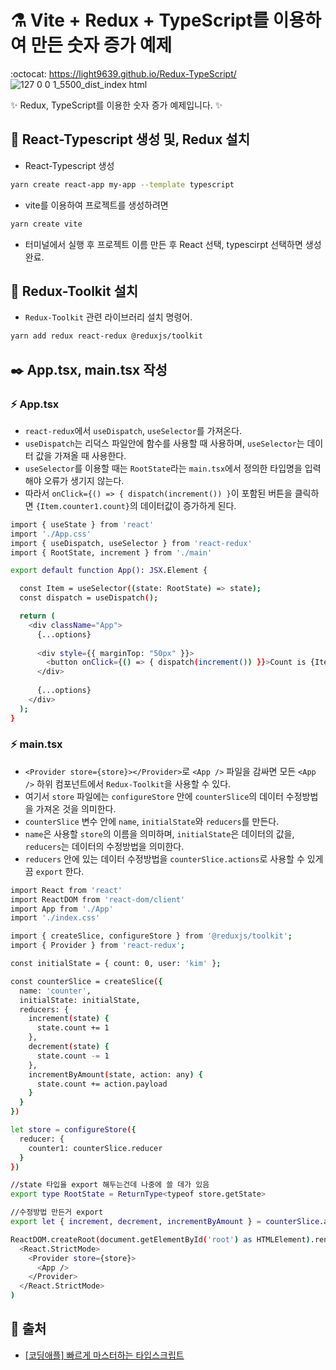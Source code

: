 # ⚗️ Vite + Redux + TypeScript를 이용하여 만든 숫자 증가 예제

:octocat: https://light9639.github.io/Redux-TypeScript/
![127 0 0 1_5500_dist_index html](https://user-images.githubusercontent.com/95972251/201822840-e37b018c-2b3b-486e-a661-d18a9789f96d.png)

:sparkles: Redux, TypeScript를 이용한 숫자 증가 예제입니다. :sparkles:

## :tada: React-Typescript 생성 및, Redux 설치
- React-Typescript 생성
```bash
yarn create react-app my-app --template typescript
```

- vite를 이용하여 프로젝트를 생성하려면

```bash
yarn create vite
```
- 터미널에서 실행 후 프로젝트 이름 만든 후 React 선택, typescirpt 선택하면 생성 완료.

## 🚝 Redux-Toolkit 설치
- `Redux-Toolkit` 관련 라이브러리 설치 명령어.
```bash
yarn add redux react-redux @reduxjs/toolkit 
```

## ✒️ App.tsx, main.tsx 작성
### :zap: App.tsx
- `react-redux`에서 `useDispatch`, `useSelector`를 가져온다.
- `useDispatch`는 리덕스 파일안에 함수를 사용할 때 사용하며, `useSelector`는 데이터 값을 가져올 때 사용한다.
- `useSelector`를 이용할 때는 `RootState`라는 `main.tsx`에서 정의한 타입명을 입력해야 오류가 생기지 않는다.
- 따라서 `onClick={() => { dispatch(increment()) }`이 포함된 버튼을 클릭하면 `{Item.counter1.count}`의 데이터값이 증가하게 된다.
```bash
import { useState } from 'react'
import './App.css'
import { useDispatch, useSelector } from 'react-redux'
import { RootState, increment } from './main'

export default function App(): JSX.Element {

  const Item = useSelector((state: RootState) => state);
  const dispatch = useDispatch();

  return (
    <div className="App">
      {...options}
      
      <div style={{ marginTop: "50px" }}>
        <button onClick={() => { dispatch(increment()) }}>Count is {Item.counter1.count}</button>
      </div>
      
      {...options}
    </div>
  );
}
```
### :zap: main.tsx
- `<Provider store={store}></Provider>`로 `<App />` 파일을 감싸면 모든 `<App />` 하위 컴포넌트에서 `Redux-Toolkit`을 사용할 수 있다.
- 여기서 `store` 파일에는 `configureStore` 안에 `counterSlice`의 데이터 수정방법을 가져온 것을 의미한다.
- `counterSlice` 변수 안에 `name`, `initialState`와 `reducers`를 만든다.
- `name`은 사용할 `store`의 이름을 의미하며, `initialState`은 데이터의 값을, `reducers`는 데이터의 수정방법을 의미한다.
- `reducers` 안에 있는 데이터 수정방법을 `counterSlice.actions`로 사용할 수 있게끔 `export` 한다.
```bash
import React from 'react'
import ReactDOM from 'react-dom/client'
import App from './App'
import './index.css'

import { createSlice, configureStore } from '@reduxjs/toolkit';
import { Provider } from 'react-redux';

const initialState = { count: 0, user: 'kim' };

const counterSlice = createSlice({
  name: 'counter',
  initialState: initialState,
  reducers: {
    increment(state) {
      state.count += 1
    },
    decrement(state) {
      state.count -= 1
    },
    incrementByAmount(state, action: any) {
      state.count += action.payload
    }
  }
})

let store = configureStore({
  reducer: {
    counter1: counterSlice.reducer
  }
})

//state 타입을 export 해두는건데 나중에 쓸 데가 있음
export type RootState = ReturnType<typeof store.getState>

//수정방법 만든거 export
export let { increment, decrement, incrementByAmount } = counterSlice.actions

ReactDOM.createRoot(document.getElementById('root') as HTMLElement).render(
  <React.StrictMode>
    <Provider store={store}>
      <App />
    </Provider>
  </React.StrictMode>
)
```
## 📎 출처
- <a href="https://codingapple.com/course/typescript-crash-course/">[코딩애플] 빠르게 마스터하는 타입스크립트</a>
